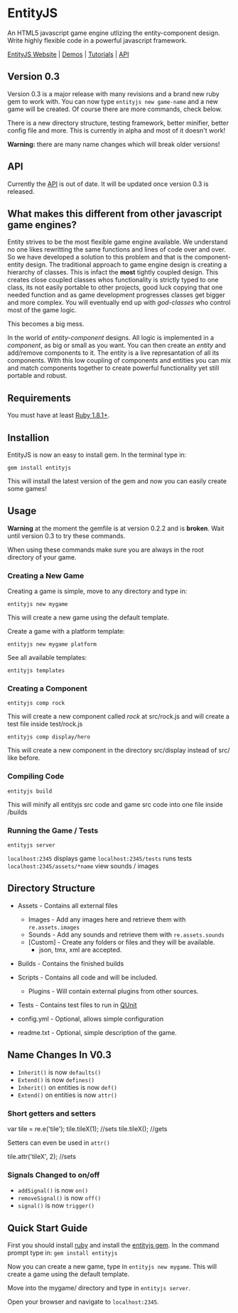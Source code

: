 # EntityJS
An HTML5 javascript game engine utlizing the entity-component design. Write highly flexible code in a powerful javascript framework.

[EntityJS Website](http://entityjs.com) | [Demos](http://entityjs.com/demos) | [Tutorials](http://entityjs.com/tutorials) | [API](http://entityjs.com/api)

## Version 0.3

Version 0.3 is a major release with many revisions and a brand new ruby gem to work with. You can now type `entityjs new game-name` and a new game will be created. Of course there are more commands, check below.

There is a new directory structure, testing framework, better minifier, better config file and more. This is currently in alpha and most of it doesn't work!

**Warning:** there are many name changes which will break older versions!

## API
Currently the [API](http://entityjs.com/api) is out of date. It will be updated once version 0.3 is released.

## What makes this different from other javascript game engines?
Entity strives to be the most flexible game engine available. We understand no one likes rewritting the same functions and lines of code over and over. So we have developed a solution to this problem and that is the component-entity design. The traditional approach to game engine design is creating a hierarchy of classes. This is infact the **most** tightly coupled design. This creates close coupled classes whos functionality is strictly typed to one class, its not easily portable to other projects, good luck copying that one needed function and as game development progresses classes get bigger and more complex. You will eventually end up with *god-classes* who control most of the game logic.

This becomes a big mess.

In the world of *entity-component* designs. All logic is implemented in a *component*, as big or small as you want. You can then create an *entity* and add/remove components to it. The entity is a live represantation of all its components. With this low coupling of components and entities you can mix and match components together to create powerful functionality yet still portable and robust.

## Requirements

You must have at least [Ruby 1.8.1+](http://rubyinstaller.org/).

## Installion

EntityJS is now an easy to install gem. In the terminal type in:

`gem install entityjs`

This will install the latest version of the gem and now you can easily create some games!


## Usage

**Warning** at the moment the gemfile is at version 0.2.2 and is **broken**. Wait until version 0.3 to try these commands.

When using these commands make sure you are always in the root directory of your game.

### Creating a New Game

Creating a game is simple, move to any directory and type in:

`entityjs new mygame`

This will create a new game using the default template.

Create a game with a platform template:

`entityjs new mygame platform`

See all available templates:

`entityjs templates`

### Creating a Component

`entityjs comp rock`

This will create a new component called *rock* at src/rock.js and will create a test file inside test/rock.js

`entityjs comp display/hero`

This will create a new component in the directory src/display instead of src/ like before.

### Compiling Code

`entityjs build`

This will minify all entityjs src code and game src code into one file inside /builds

### Running the Game / Tests

`entityjs server`

`localhost:2345` displays game
`localhost:2345/tests` runs tests
`localhost:2345/assets/*name` view sounds / images

## Directory Structure

* Assets - Contains all external files
  * Images - Add any images here and retrieve them with `re.assets.images`
  * Sounds - Add any sounds and retrieve them with `re.assets.sounds`
  * [Custom] - Create any folders or files and they will be available.
    * json, tmx, xml are accepted.

* Builds - Contains the finished builds

* Scripts - Contains all code and will be included.
  * Plugins - Will contain external plugins from other sources.

* Tests - Contains test files to run in [QUnit](http://docs.jquery.com/QUnit)

* config.yml - Optional, allows simple configuration
* readme.txt - Optional, simple description of the game.
  
## Name Changes In V0.3

* `Inherit()` is now `defaults()`
* `Extend()` is now `defines()`
* `Inherit()` on entities is now `def()`
* `Extend()` on entities is now `attr()`

### Short getters and setters

  var tile = re.e('tile');
  tile.tileX(1); //sets
  tile.tileX(); //gets

Setters can even be used in `attr()`

  tile.attr('tileX', 2); //sets
  
### Signals Changed to on/off

* `addSignal()` is now `on()`
* `removeSignal()` is now `off()`
* `signal()` is now `trigger()`

## Quick Start Guide
First you should install [ruby](http://rubyinstaller.org/) and install the [entityjs gem](http://rubygems.org/gems/entityjs). In the command prompt type in:
`gem install entityjs`

Now you can create a new game, type in `entityjs new mygame`. This will create a game using the default template.

Move into the mygame/ directory and type in `entityjs server`.

Open your browser and navigate to `localhost:2345`.